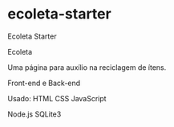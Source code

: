 # ecoleta-starter
Ecoleta Starter

Ecoleta

Uma página para auxílio na reciclagem de ítens.

Front-end e Back-end

Usado:
HTML
CSS
JavaScript

Node.js
SQLite3
